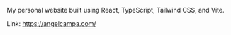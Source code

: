 My personal website built using React, TypeScript, Tailwind CSS, and Vite.

  Link: https://angelcampa.com/
